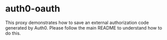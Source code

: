 # auth0-oauth
This proxy demonstrates how to save an external authorization code generated by Auth0.  Please follow the main README to understand how to do this.
